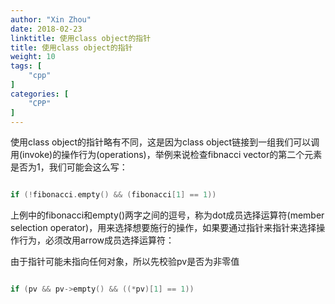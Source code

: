 ```yaml
---
author: "Xin Zhou"
date: 2018-02-23
linktitle: 使用class object的指针
title: 使用class object的指针
weight: 10
tags: [
    "cpp"
]
categories: [
    "CPP"
]
---
```

使用class object的指针略有不同，这是因为class object链接到一组我们可以调用(invoke)的操作行为(operations)，举例来说检查fibnacci vector的第二个元素是否为1，我们可能会这么写：

```cpp

if (!fibonacci.empty() && (fibonacci[1] == 1))

```

上例中的fibonacci和empty()两字之间的逗号，称为dot成员选择运算符(member selection operator)，用来选择想要施行的操作，如果要通过指针来指针来选择操作行为，必须改用arrow成员选择运算符：  

由于指针可能未指向任何对象，所以先校验pv是否为非零值

```cpp

if (pv && pv->empty() && ((*pv)[1] == 1))

```
